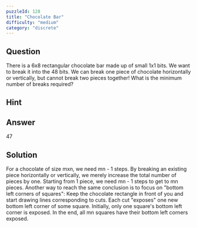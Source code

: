 ```yaml
---
puzzleId: 128
title: "Chocolate Bar"
difficulty: "medium"
category: "discrete"
---
```


## Question
There is a 6x8 rectangular chocolate bar made up of small 1x1 bits. We want to break it into the 48 bits.  We can break one piece of chocolate horizontally or vertically, but cannot break two pieces together!  What is the minimum number of breaks required?

## Hint


## Answer
47

## Solution
For a chocolate of size mxn, we need mn - 1 steps. By breaking an existing piece horizontally or vertically, we merely increase the total number of pieces by one. Starting from 1 piece, we need mn - 1 steps to get to mn pieces.
Another way to reach the same conclusion is to focus on "bottom left corners of squares": Keep the chocolate rectangle in front of you and start drawing lines corresponding to cuts. Each cut "exposes" one new bottom left corner of some square. Initially, only one square's bottom left corner is exposed. In the end, all mn squares have their bottom left corners exposed.
